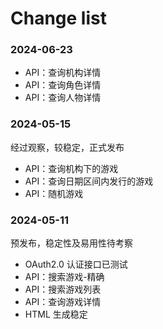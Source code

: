 # Change list

### 2024-06-23
* API：查询机构详情
* API：查询角色详情
* API：查询人物详情

### 2024-05-15

经过观察，较稳定，正式发布

* API：查询机构下的游戏
* API：查询日期区间内发行的游戏
* API：随机游戏

### 2024-05-11

预发布，稳定性及易用性待考察

* OAuth2.0 认证接口已测试
* API：搜索游戏-精确
* API：搜索游戏列表
* API：查询游戏详情
* HTML 生成稳定